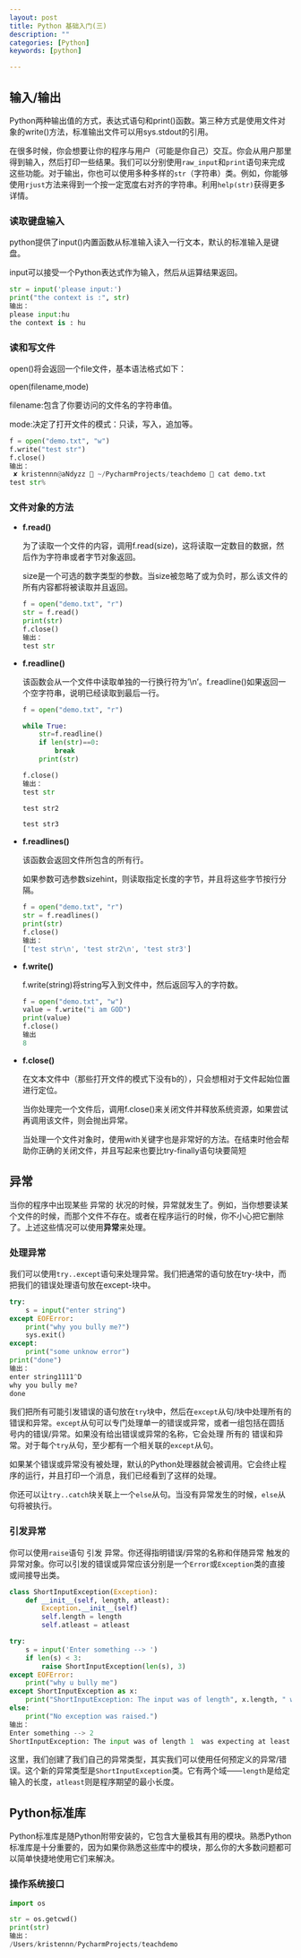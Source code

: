 ```yaml
---
layout: post
title: Python 基础入门(三)
description: ""
categories: [Python]
keywords: [python]

---
```


## 输入/输出

Python两种输出值的方式，表达式语句和print()函数。第三种方式是使用文件对象的write()方法，标准输出文件可以用sys.stdout的引用。

在很多时候，你会想要让你的程序与用户（可能是你自己）交互。你会从用户那里得到输入，然后打印一些结果。我们可以分别使用`raw_input`和`print`语句来完成这些功能。对于输出，你也可以使用多种多样的`str`（字符串）类。例如，你能够使用`rjust`方法来得到一个按一定宽度右对齐的字符串。利用`help(str)`获得更多详情。

### 读取键盘输入

python提供了input()内置函数从标准输入读入一行文本，默认的标准输入是键盘。

input可以接受一个Python表达式作为输入，然后从运算结果返回。

```python
str = input('please input:')
print("the context is :", str)
输出：
please input:hu
the context is : hu
```

### 读和写文件

open()将会返回一个file文件，基本语法格式如下：

open(filename,mode)

filename:包含了你要访问的文件名的字符串值。

mode:决定了打开文件的模式：只读，写入，追加等。

```python
f = open("demo.txt", "w")
f.write("test str")
f.close()
输出：
 ✘ kristennn@aNdyzz  ~/PycharmProjects/teachdemo  cat demo.txt 
test str%                 
```

### 文件对象的方法

- **f.read()**

  为了读取一个文件的内容，调用f.read(size)，这将读取一定数目的数据，然后作为字符串或者字节对象返回。

  size是一个可选的数字类型的参数。当size被忽略了或为负时，那么该文件的所有内容都将被读取并且返回。

  ```python
  f = open("demo.txt", "r")
  str = f.read()
  print(str)
  f.close()
  输出：
  test str
  ```

- **f.readline()**

  该函数会从一个文件中读取单独的一行换行符为’\n’。f.readline()如果返回一个空字符串，说明已经读取到最后一行。

  ```python
  f = open("demo.txt", "r")
  
  while True:
      str=f.readline()
      if len(str)==0:
          break
      print(str)
  
  f.close()
  输出：
  test str
  
  test str2
  
  test str3
  ```

- **f.readlines()**

  该函数会返回文件所包含的所有行。

  如果参数可选参数sizehint，则读取指定长度的字节，并且将这些字节按行分隔。

  ```python
  f = open("demo.txt", "r")
  str = f.readlines()
  print(str)
  f.close()
  输出：
  ['test str\n', 'test str2\n', 'test str3']
  ```

- **f.write()**

  f.write(string)将string写入到文件中，然后返回写入的字符数。

  ```python
  f = open("demo.txt", "w")
  value = f.write("i am GOD")
  print(value)
  f.close()
  输出
  8
  ```

- **f.close()**

  在文本文件中（那些打开文件的模式下没有b的），只会想相对于文件起始位置进行定位。

  当你处理完一个文件后，调用f.close()来关闭文件并释放系统资源，如果尝试再调用该文件，则会抛出异常。

  当处理一个文件对象时，使用with关键字也是非常好的方法。在结束时他会帮助你正确的关闭文件，并且写起来也要比try-finally语句块要简短

## 异常

当你的程序中出现某些 异常的 状况的时候，异常就发生了。例如，当你想要读某个文件的时候，而那个文件不存在。或者在程序运行的时候，你不小心把它删除了。上述这些情况可以使用**异常**来处理。

### 处理异常

我们可以使用`try..except`语句来处理异常。我们把通常的语句放在try-块中，而把我们的错误处理语句放在except-块中。

```python
try:
    s = input("enter string")
except EOFError:
    print("why you bully me?")
    sys.exit()
except:
    print("some unknow error")
print("done")
输出：
enter string1111^D
why you bully me?
done
```

我们把所有可能引发错误的语句放在`try`块中，然后在`except`从句/块中处理所有的错误和异常。`except`从句可以专门处理单一的错误或异常，或者一组包括在圆括号内的错误/异常。如果没有给出错误或异常的名称，它会处理 所有的 错误和异常。对于每个`try`从句，至少都有一个相关联的`except`从句。

如果某个错误或异常没有被处理，默认的Python处理器就会被调用。它会终止程序的运行，并且打印一个消息，我们已经看到了这样的处理。

你还可以让`try..catch`块关联上一个`else`从句。当没有异常发生的时候，`else`从句将被执行。

### 引发异常

你可以使用`raise`语句 引发 异常。你还得指明错误/异常的名称和伴随异常 触发的 异常对象。你可以引发的错误或异常应该分别是一个`Error`或`Exception`类的直接或间接导出类。

```python
class ShortInputException(Exception):
    def __init__(self, length, atleast):
        Exception.__init__(self)
        self.length = length
        self.atleast = atleast

try:
    s = input('Enter something --> ')
    if len(s) < 3:
        raise ShortInputException(len(s), 3)
except EOFError:
    print("why u bully me")
except ShortInputException as x:
    print("ShortInputException: The input was of length", x.length, " was expecting at least", x.atleast)
else:
    print("No exception was raised.")
输出：
Enter something --> 2
ShortInputException: The input was of length 1  was expecting at least 3
```

这里，我们创建了我们自己的异常类型，其实我们可以使用任何预定义的异常/错误。这个新的异常类型是`ShortInputException`类。它有两个域——`length`是给定输入的长度，`atleast`则是程序期望的最小长度。

## Python标准库

Python标准库是随Python附带安装的，它包含大量极其有用的模块。熟悉Python标准库是十分重要的，因为如果你熟悉这些库中的模块，那么你的大多数问题都可以简单快捷地使用它们来解决。

### 操作系统接口

```python
import os

str = os.getcwd()
print(str)
输出：
/Users/kristennn/PycharmProjects/teachdemo

```

